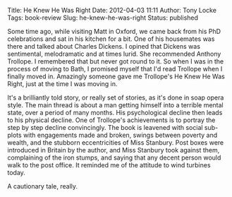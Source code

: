 Title: He Knew He Was Right
Date: 2012-04-03 11:11
Author: Tony Locke
Tags: book-review
Slug: he-knew-he-was-right
Status: published

Some time ago, while visiting Matt in Oxford, we came back from his PhD celebrations and sat in his kitchen for a bit. One of his housemates was there and talked about Charles Dickens. I opined that Dickens was sentimental, melodramatic and at times lurid. She recommended Anthony Trollope. I remembered that but never got round to it. So when I was in the process of moving to Bath, I promised myself that I'd read Trollope when I finally moved in. Amazingly someone gave me Trollope's He Knew He Was Right, just at the time I was moving in.

It's a brilliantly told story, or really set of stories, as it's done in soap opera style. The main thread is about a man getting himself into a terrible mental state, over a period of many months. His psychological decline then leads to his physical decline. One of Trollope's achievements is to portray the step by step decline convincingly. The book is leavened with social sub-plots with engagements made and broken, swings between poverty and wealth, and the stubborn eccentricities of Miss Stanbury. Post boxes were introduced in Britain by the author, and Miss Stanbury took against them, complaining of the iron stumps, and saying that any decent person would walk to the post office. It reminded me of the attitude to wind turbines today.

A cautionary tale, really.

